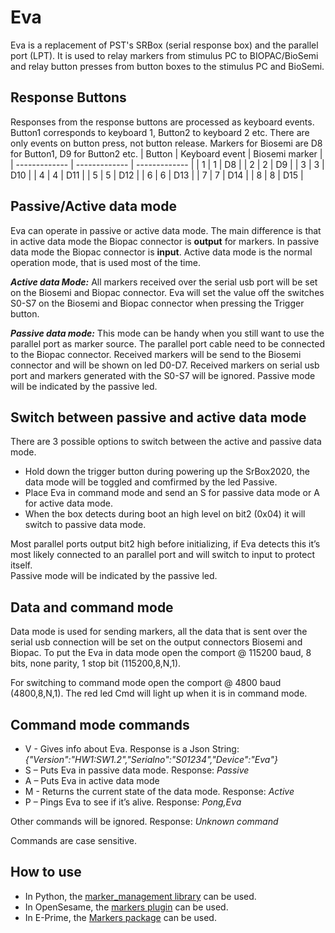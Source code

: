 # Eva
Eva is a replacement of PST's SRBox (serial response box) and the parallel port (LPT). It is used to relay markers from stimulus PC to BIOPAC/BioSemi and relay button presses from button boxes to the stimulus PC and BioSemi. 

## Response Buttons
Responses from the response buttons are processed as keyboard events.
Button1 corresponds to keyboard 1, Button2 to keyboard 2 etc.
There are only events on button press, not button release.
Markers for Biosemi are D8 for Button1, D9 for Button2 etc.
| Button | Keyboard event	| Biosemi marker |
| ------------- | ------------- | ------------- | 
| 1 |	1	| D8 |
| 2	| 2	| D9 |
| 3	| 3	| D10 |
| 4	| 4	| D11 |
| 5	| 5	| D12 |
| 6	| 6	| D13 |
| 7	| 7	| D14 |
| 8	| 8	| D15 |

## Passive/Active data mode
Eva can operate in passive or active data mode.
The main difference is that in active data mode the Biopac connector is **output** for markers. In passive data mode the Biopac connector is **input**.
Active data mode is the normal operation mode, that is used most of the time.

***Active data Mode:***
All markers received over the serial usb port will be set on the Biosemi and Biopac connector.
Eva will set the value off the switches S0-S7 on the Biosemi and Biopac connector when pressing the Trigger button.

***Passive data mode:***
This mode can be handy when you still want to use the parallel port as marker source. The parallel port cable need to be connected to the Biopac connector. Received markers will be send to the Biosemi connector and will be shown on led D0-D7. 
Received markers on serial usb port and markers generated with the S0-S7 will be ignored.
Passive mode will be indicated by the passive led.

## Switch between passive and active data mode
There are 3 possible options to switch between the active and passive data mode.
- Hold down the trigger button during powering up the SrBox2020, the data mode will be toggled and comfirmed by the led Passive.
- Place Eva in command mode and send an S for passive data mode or A for active data mode.
- When the box detects during boot an high level on bit2 (0x04) it will switch to passive data mode. 

Most parallel ports output bit2 high before initializing, if Eva detects this it’s most likely connected to an parallel port and will switch to input to protect itself.  
Passive mode will be indicated by the passive led.

## Data and command mode
Data mode is used for sending markers, all the data that is sent over the serial usb connection will be set on the output connectors Biosemi and Biopac.
To put the Eva in data mode open the comport @ 115200 baud, 8 bits, none parity, 1 stop bit (115200,8,N,1).

For switching to command mode open the comport @ 4800 baud (4800,8,N,1).
The red led Cmd will light up when it is in command mode.
 
## Command mode commands
- V - Gives info about Eva. Response is a Json String: *{"Version":"HW1:SW1.2","Serialno":"S01234","Device":"Eva"}*
- S – Puts Eva in passive data mode. Response: *Passive*
- A – Puts Eva in active data mode
- M - Returns the current state of the data mode. Response: *Active*
- P – Pings Eva to see if it’s alive. Response: *Pong,Eva*

Other commands will be ignored. Response: *Unknown command* 

Commands are case sensitive.

## How to use
- In Python, the [marker_management library](https://github.com/solo-fsw/python-markers) can be used. 
- In OpenSesame, the [markers plugin](https://github.com/solo-fsw/opensesame_plugin_markers/tree/main) can be used. 
- In E-Prime, the [Markers package](https://github.com/solo-fsw/eprime_package_markers) can be used.
